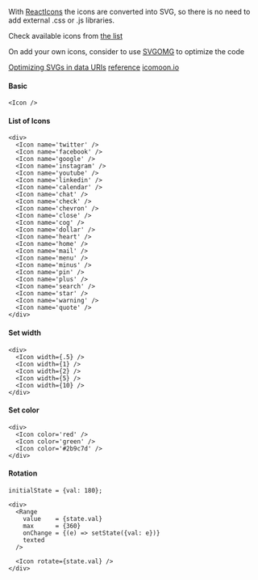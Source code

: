 With [ReactIcons](https://www.npmjs.com/package/react-icons) the icons are converted into SVG, so there is no need to add external .css or .js libraries.

Check available icons from [the list](https://gorangajic.github.io/react-icons/index.html)

On add your own icons, consider to use [SVGOMG](https://jakearchibald.github.io/svgomg/) to optimize the code

[Optimizing SVGs in data URIs](https://codepen.io/davatron5000/pen/owyKJM)
[reference](https://codepen.io/davatron5000/pen/owyKJM)
[icomoon.io](https://icomoon.io)

#### Basic
```
<Icon />
```

#### List of Icons
```
<div>
  <Icon name='twitter' />
  <Icon name='facebook' />
  <Icon name='google' />
  <Icon name='instagram' />
  <Icon name='youtube' />
  <Icon name='linkedin' />
  <Icon name='calendar' />
  <Icon name='chat' />
  <Icon name='check' />
  <Icon name='chevron' />
  <Icon name='close' />
  <Icon name='cog' />
  <Icon name='dollar' />
  <Icon name='heart' />
  <Icon name='home' />
  <Icon name='mail' />
  <Icon name='menu' />
  <Icon name='minus' />
  <Icon name='pin' />
  <Icon name='plus' />
  <Icon name='search' />
  <Icon name='star' />
  <Icon name='warning' />
  <Icon name='quote' />
</div>
```

#### Set width
```
<div>
  <Icon width={.5} />
  <Icon width={1} />
  <Icon width={2} />
  <Icon width={5} />
  <Icon width={10} />
</div>
```

#### Set color
```
<div>
  <Icon color='red' />
  <Icon color='green' />
  <Icon color='#2b9c7d' />
</div>
```

#### Rotation
```
initialState = {val: 180};

<div>
  <Range 
    value    = {state.val}
    max      = {360}
    onChange = {(e) => setState({val: e})}
    texted
  />

  <Icon rotate={state.val} />
</div>
```